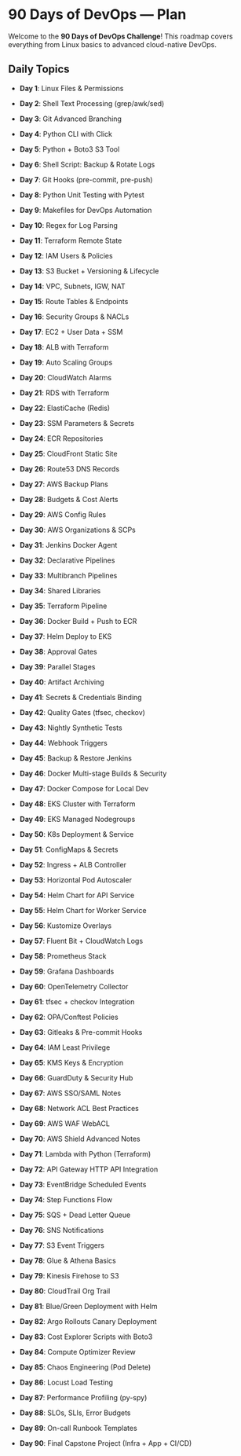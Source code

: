 # 90 Days of DevOps — Plan

Welcome to the **90 Days of DevOps Challenge**! This roadmap covers everything from Linux basics to advanced cloud-native DevOps.

## Daily Topics

- **Day 1**: Linux Files & Permissions

- **Day 2**: Shell Text Processing (grep/awk/sed)

- **Day 3**: Git Advanced Branching

- **Day 4**: Python CLI with Click

- **Day 5**: Python + Boto3 S3 Tool

- **Day 6**: Shell Script: Backup & Rotate Logs

- **Day 7**: Git Hooks (pre-commit, pre-push)

- **Day 8**: Python Unit Testing with Pytest

- **Day 9**: Makefiles for DevOps Automation

- **Day 10**: Regex for Log Parsing

- **Day 11**: Terraform Remote State

- **Day 12**: IAM Users & Policies

- **Day 13**: S3 Bucket + Versioning & Lifecycle

- **Day 14**: VPC, Subnets, IGW, NAT

- **Day 15**: Route Tables & Endpoints

- **Day 16**: Security Groups & NACLs

- **Day 17**: EC2 + User Data + SSM

- **Day 18**: ALB with Terraform

- **Day 19**: Auto Scaling Groups

- **Day 20**: CloudWatch Alarms

- **Day 21**: RDS with Terraform

- **Day 22**: ElastiCache (Redis)

- **Day 23**: SSM Parameters & Secrets

- **Day 24**: ECR Repositories

- **Day 25**: CloudFront Static Site

- **Day 26**: Route53 DNS Records

- **Day 27**: AWS Backup Plans

- **Day 28**: Budgets & Cost Alerts

- **Day 29**: AWS Config Rules

- **Day 30**: AWS Organizations & SCPs

- **Day 31**: Jenkins Docker Agent

- **Day 32**: Declarative Pipelines

- **Day 33**: Multibranch Pipelines

- **Day 34**: Shared Libraries

- **Day 35**: Terraform Pipeline

- **Day 36**: Docker Build + Push to ECR

- **Day 37**: Helm Deploy to EKS

- **Day 38**: Approval Gates

- **Day 39**: Parallel Stages

- **Day 40**: Artifact Archiving

- **Day 41**: Secrets & Credentials Binding

- **Day 42**: Quality Gates (tfsec, checkov)

- **Day 43**: Nightly Synthetic Tests

- **Day 44**: Webhook Triggers

- **Day 45**: Backup & Restore Jenkins

- **Day 46**: Docker Multi-stage Builds & Security

- **Day 47**: Docker Compose for Local Dev

- **Day 48**: EKS Cluster with Terraform

- **Day 49**: EKS Managed Nodegroups

- **Day 50**: K8s Deployment & Service

- **Day 51**: ConfigMaps & Secrets

- **Day 52**: Ingress + ALB Controller

- **Day 53**: Horizontal Pod Autoscaler

- **Day 54**: Helm Chart for API Service

- **Day 55**: Helm Chart for Worker Service

- **Day 56**: Kustomize Overlays

- **Day 57**: Fluent Bit + CloudWatch Logs

- **Day 58**: Prometheus Stack

- **Day 59**: Grafana Dashboards

- **Day 60**: OpenTelemetry Collector

- **Day 61**: tfsec + checkov Integration

- **Day 62**: OPA/Conftest Policies

- **Day 63**: Gitleaks & Pre-commit Hooks

- **Day 64**: IAM Least Privilege

- **Day 65**: KMS Keys & Encryption

- **Day 66**: GuardDuty & Security Hub

- **Day 67**: AWS SSO/SAML Notes

- **Day 68**: Network ACL Best Practices

- **Day 69**: AWS WAF WebACL

- **Day 70**: AWS Shield Advanced Notes

- **Day 71**: Lambda with Python (Terraform)

- **Day 72**: API Gateway HTTP API Integration

- **Day 73**: EventBridge Scheduled Events

- **Day 74**: Step Functions Flow

- **Day 75**: SQS + Dead Letter Queue

- **Day 76**: SNS Notifications

- **Day 77**: S3 Event Triggers

- **Day 78**: Glue & Athena Basics

- **Day 79**: Kinesis Firehose to S3

- **Day 80**: CloudTrail Org Trail

- **Day 81**: Blue/Green Deployment with Helm

- **Day 82**: Argo Rollouts Canary Deployment

- **Day 83**: Cost Explorer Scripts with Boto3

- **Day 84**: Compute Optimizer Review

- **Day 85**: Chaos Engineering (Pod Delete)

- **Day 86**: Locust Load Testing

- **Day 87**: Performance Profiling (py-spy)

- **Day 88**: SLOs, SLIs, Error Budgets

- **Day 89**: On-call Runbook Templates

- **Day 90**: Final Capstone Project (Infra + App + CI/CD)
